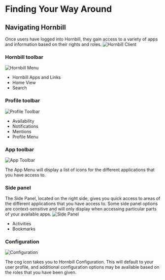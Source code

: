 # Finding Your Way Around
## Navigating Hornbill
Once users have logged into Hornbill, they gain access to a variety of apps and information based on their rights and roles.
![Hornbill Client](/_books/esp-user-guide/images/main-screen.png)

### Hornbill toolbar
![Hornbill Menu](/_books/esp-user-guide/images/hornbill-toolbar.png)
* Hornbill Apps and Links
* Home View
* Search
### Profile toolbar
![Profile Toolbar](/_books/esp-user-guide/images/profile-toolbar.png)
* Availability
* Notifications
* Mentions
* Profile Menu
### App toolbar
![App Toolbar](/_books/esp-user-guide/images/app-toolbar.png)

The App Menu will display a list of icons for the different applications that you have access to.
### Side panel
The Side Panel, located on the right side, gives you quick access to areas of the different applications that you have access to. Some side panel options are context-sensitive and will only display when accessing particular parts of your available apps.
![Side Panel](/_books/esp-user-guide/images/side-panel.png)
* Activities
* Bookmarks

### Configuration
![Configuration](/_books/esp-user-guide/images/config-cog.png)

The cog icon takes you to Hornbill Configuration.  This will default to your user profile, and additional configuration options may be available based on the roles that you have been given.

<!-- https://wiki.hornbill.com/index.php?title=Navigation -->